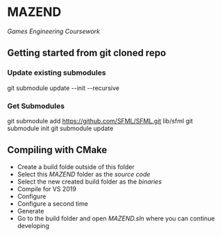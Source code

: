 # MAZEND
*Games Engineering Coursework*

## Getting started from git cloned repo
### Update existing submodules
git submodule update --init --recursive
### Get Submodules
git submodule add https://github.com/SFML/SFML.git lib/sfml
git submodule init
git submodule update

## Compiling with CMake
- Create a build folde outside of this folder
- Select this *MAZEND* folder as the *source code*
- Select the new created build folder as the *binaries*
- Compile for VS 2019
- Configure
- Configure a second time
- Generate
- Go to the build folder and open *MAZEND.sln* where you can continue developing
